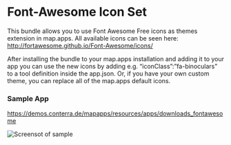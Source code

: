 # Font-Awesome Icon Set
This bundle allows you to use Font Awesome Free icons as themes extension in map.apps. All available icons can be seen here: http://fortawesome.github.io/Font-Awesome/icons/

After installing the bundle to your map.apps installation and adding it to your app you can use the new icons by adding e.g. “iconClass”:”fa-binoculars” to a tool definition inside the app.json. Or, if you have your own custom theme, you can replace all of the map.apps default icons.

### Sample App ###
https://demos.conterra.de/mapapps/resources/apps/downloads_fontawesome

![Screensot of sample]([https://github.com/conterra/mapapps-gis-icons/blob/main/screenshot.png](https://github.com/conterra/mapapps-gis-icons/blob/main/screenshot.png))
